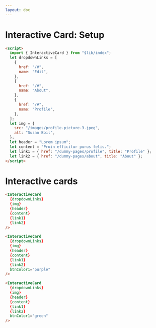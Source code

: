 ```yaml
---
layout: doc
---
```


<script>
  import { InteractiveCard } from "$lib/index";
  let dropdownLinks = [
    {
      href: "/#",
      name: "Edit",
    },
    {
      href: "/#",
      name: "About",
    },
    {
      href: "/#",
      name: "Profile",
    },
  ];
  let img = {
    src: "/images/profile-picture-3.jpeg",
    alt: "Suzan Boil",
  };
  let header = "Lorem ipsum";
  let content = "Proin efficitur purus felis.";
  let link1 = { href: "/dummy-pages/profile", title: "Profile" };
  let link2 = { href: "/dummy-pages/about", title: "About" };
</script>

<h1 class="text-3xl w-full dark:text-white">Interactive Card: Setup</h1>

```html
<script>
  import { InteractiveCard } from "$lib/index";
  let dropdownLinks = [
    {
      href: "/#",
      name: "Edit",
    },
    {
      href: "/#",
      name: "About",
    },
    {
      href: "/#",
      name: "Profile",
    },
  ];
  let img = {
    src: "/images/profile-picture-3.jpeg",
    alt: "Suzan Boil",
  };
  let header = "Lorem ipsum";
  let content = "Proin efficitur purus felis.";
  let link1 = { href: "/dummy-pages/profile", title: "Profile" };
  let link2 = { href: "/dummy-pages/about", title: "About" };
</script>
```

<h1 class="text-3xl w-full dark:text-white">Interactive cards</h1>

```html
<InteractiveCard 
  {dropdownLinks} 
  {img} 
  {header} 
  {content} 
  {link1} 
  {link2} 
/>

<InteractiveCard
  {dropdownLinks}
  {img}
  {header}
  {content}
  {link1}
  {link2}
  btnColor1="purple"
/>

<InteractiveCard
  {dropdownLinks}
  {img}
  {header}
  {content}
  {link1}
  {link2}
  btnColor1="green"
/>
```


<div class="flex flex-wrap mx-auto p-8">
  <div class="flex-auto p-4">
    <InteractiveCard {dropdownLinks} {img} {header} {content} {link1} {link2} />
  </div>
  <div class="flex-auto p-4">
    <InteractiveCard
      {dropdownLinks}
      {img}
      {header}
      {content}
      {link1}
      {link2}
      btnColor1="purple"
    />
  </div>
  <div class="flex-auto p-4">
    <InteractiveCard
      {dropdownLinks}
      {img}
      {header}
      {content}
      {link1}
      {link2}
      btnColor1="green"
    />
  </div>
  <div class="flex-auto p-4">
    <InteractiveCard
      {dropdownLinks}
      {img}
      {header}
      {content}
      {link1}
      btnColor1="red"
    />
  </div>
</div>
<div class="flex flex-wrap mx-auto p-8">
  <div class="flex-auto p-4">
    <InteractiveCard {dropdownLinks} {img} {header} {content} {link2} />
  </div>
  <div class="flex-auto p-4">
    <InteractiveCard {dropdownLinks} {img} {header} {content} />
  </div>
</div>
